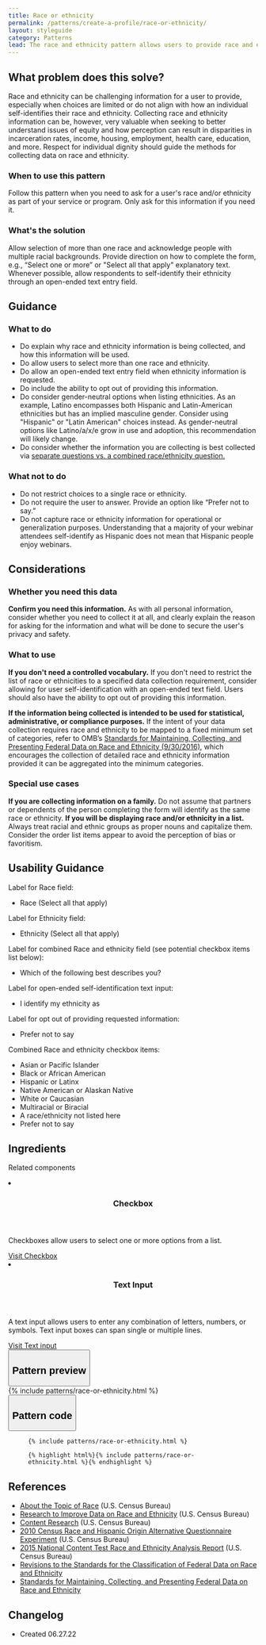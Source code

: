 ```yaml
---
title: Race or ethnicity
permalink: /patterns/create-a-profile/race-or-ethnicity/
layout: styleguide
category: Patterns
lead: The race and ethnicity pattern allows users to provide race and ethnicity information in the most accurate and respectful manner possible.
---
```


## What problem does this solve?
Race and ethnicity can be challenging information for a user to provide, especially when choices are limited or do not align with how an individual self-identifies their race and ethnicity. Collecting race and ethnicity information can be, however, very valuable when seeking to better understand issues of equity and how perception can result in disparities in incarceration rates, income, housing, employment, health care, education, and more. Respect for individual dignity should guide the methods for collecting data on race and ethnicity. 
 
### When to use this pattern 
Follow this pattern when you need to ask for a user's race and/or ethnicity as part of your service or program. Only ask for this information if you need it.

### What's the solution
Allow selection of more than one race and acknowledge people with multiple racial backgrounds. Provide direction on how to complete the form, e.g., “Select one or more” or "Select all that apply" explanatory text. Whenever possible, allow respondents to self-identify their ethnicity through an open-ended text entry field.

## Guidance

<div class="grid-row grid-gap-3">
  <div class="tablet:grid-col-5">
    <div class="do-dont">
      <div class="do-dont__do">
      <h3 class="do-dont__heading">What to do</h3>
        <div class="do-dont__content">
          <ul>
            <li>Do explain why race and ethnicity information is being collected, and how this information will be used.</li>
            <li>Do allow users to select more than one race and ethnicity.</li>
            <li>Do allow an open-ended text entry field when ethnicity information is requested.</li>
            <li>Do include the ability to opt out of providing this information.</li>
            <li>Do consider gender-neutral options when listing ethnicities. As an example, Latino encompasses both Hispanic and Latin-American ethnicities but has an implied masculine gender. Consider using "Hispanic" or "Latin American" choices instead. As gender-neutral options like Latino/a/x/e grow in use and adoption, this recommendation will likely change.</li>
            <li>Do consider whether the information you are collecting is best collected via <a href="https://www.federalregister.gov/d/2016-23672/p-18">separate questions vs. a combined race/ethnicity question.</a></li>
          </ul> 
        </div>
      </div>
    </div>
  </div>
  <div class="tablet:grid-col-5">
    <div class="do-dont__dont">
    <h3 class="do-dont__heading">What not to do</h3>
      <div class="do-dont__content">
          <ul>
            <li>Do not restrict choices to a single race or ethnicity.</li>
            <li>Do not require the user to answer. Provide an option like “Prefer not to say.”</li>
            <li>Do not capture race or ethnicity information for operational or generalization purposes. Understanding that a majority of your webinar attendees self-identify as Hispanic does not mean that Hispanic people enjoy webinars.</li>
          </ul>
      </div>
    </div>
  </div>
</div>

## Considerations
### Whether you need this data
<b>Confirm you need this information.</b> As with all personal information, consider whether you need to collect it at all, and clearly explain the reason for asking for the information and what will be done to secure the user's privacy and safety.

### What to use
<b>If you don't need a controlled vocabulary.</b> If you don't need to restrict the list of race or ethnicities to a specified data collection requirement, consider allowing for user self-identification with an open-ended text field. Users should also have the ability to opt out of providing this information.

<b>If the information being collected is intended to be used for statistical, administrative, or compliance purposes.</b> If the intent of your data collection requires race and ethnicity to be mapped to a fixed minimum set of categories, refer to OMB’s <a href="https://www.federalregister.gov/d/2016-23672/p-27">Standards for Maintaining, Collecting, and Presenting Federal Data on Race and Ethnicity (9/30/2016)</a>, which encourages the collection of detailed race and ethnicity information provided it can be aggregated into the minimum categories. 

### Special use cases
<b>If you are collecting information on a family.</b> Do not assume that partners or dependents of the person completing the form will identify as the same race or ethnicity.
<b>If you will be displaying race and/or ethnicity in a list.</b> Always treat racial and ethnic groups as proper nouns and capitalize them. Consider the order list items appear to avoid the perception of bias or favoritism. 

## Usability Guidance

Label for Race field:
- Race (Select all that apply)

Label for Ethnicity field:
- Ethnicity (Select all that apply)

Label for combined Race and ethnicity field (see potential checkbox items list below):
- Which of the following best describes you?

Label for open-ended self-identification text input:
- I identify my ethnicity as

Label for opt out of providing requested information:
- Prefer not to say

Combined Race and ethnicity checkbox items:
- Asian or Pacific Islander
- Black or African American
- Hispanic or Latinx
- Native American or Alaskan Native
- White or Caucasian
- Multiracial or Biracial
- A race/ethnicity not listed here
- Prefer not to say



## Ingredients
Related components

<div class="usa-card-group flex-row margin-top-2">
  <li
  class="usa-card site-component-card grid-col-4 tablet:grid-col-4 margin-bottom-2"
  role="region"
  aria-atomic="true"
  aria-label="Visit Toggle"
  data-meta="Visit Toggle">
      <div class="usa-card__container">
      <header class="usa-card__header">
          <h3 class="usa-card__heading font-lang-lg">Checkbox</h3>
      </header>
      <div class="usa-card__body font-lang-sm">
          <p>Checkboxes allow users to select one or more options from a list.</p>
          <a href="/components/checkbox/">Visit Checkbox</a>
      </div>
      </div>
  </li>
  <li
  class="usa-card site-component-card grid-col-4 tablet:grid-col-4 margin-bottom-2"
  role="region"
  aria-atomic="true"
  aria-label="Visit Toggle"
  data-meta="Visit Toggle">
      <div class="usa-card__container">
      <header class="usa-card__header">
          <h3 class="usa-card__heading font-lang-lg">Text Input</h3>
      </header>
      <div class="usa-card__body font-lang-sm">
          <p>A text input allows users to enter any combination of letters, numbers, or symbols. Text input boxes can span single or multiple lines.</p>
          <a href="/components/text-input/">Visit Text input</a>
      </div>
      </div>
  </li>
</div>

<div class="usa-accordion usa-accordion--bordered site-accordion-code site-component-preview">
  <button class="usa-accordion__button" aria-controls="accordion-preview" aria-expanded="true"><h2 id="pattern-preview">Pattern preview</h2></button>
  <div id="accordion-preview" class="usa-accordion__content">
    {% include patterns/race-or-ethnicity.html %}
  </div>
</div>
<div class="usa-accordion usa-accordion--bordered site-accordion-code site-component-preview">
  <button class="usa-accordion__button" aria-controls="accordion-code" aria-expanded="false"><h2 id="pattern-code">Pattern code</h2></button>
  <div id="accordion-code" class="usa-accordion__content highlight-code">
    <div class="usa-sr-only">
      <figure class="highlight"><pre><code class="language-html" data-lang="html">{% include patterns/race-or-ethnicity.html %}</code></pre></figure>
    </div>
    <figure class="highlight"><pre><code class="language-html" data-lang="html">{% highlight html%}{% include patterns/race-or-ethnicity.html %}{% endhighlight %}</code></pre></figure>
  </div>
</div>

## References
- <a href="https://www.census.gov/topics/population/race/about.html">About the Topic of Race</a> (U.S. Census Bureau)
- <a href="https://www.census.gov/about/our-research/race-ethnicity.html">Research to Improve Data on Race and Ethnicity</a> (U.S. Census Bureau)
- <a href="https://www.census.gov/programs-surveys/decennial-census/decade/2020/planning-management/plan/content-research.html">Content Research</a> (U.S. Census Bureau)
- <a href="https://www.census.gov/programs-surveys/decennial-census/decade/2010/program-management/cpex/2010-cpex-211.html">2010 Census Race and Hispanic Origin Alternative Questionnaire Experiment</a> (U.S. Census Bureau)
- <a href="https://www2.census.gov/programs-surveys/decennial/2020/program-management/final-analysis-reports/2015nct-race-ethnicity-analysis.pdf">2015 National Content Test Race and Ethnicity Analysis Report</a> (U.S. Census Bureau)
- <a href="https://www.govinfo.gov/content/pkg/FR-1997-10-30/pdf/97-28653.pdf">Revisions to the Standards for the Classification of Federal Data on Race and Ethnicity</a>
- <a href="https://www.federalregister.gov/documents/2016/09/30/2016-23672/standards-for-maintaining-collecting-and-presenting-federal-data-on-race-and-ethnicity">Standards for Maintaining, Collecting, and Presenting Federal Data on Race and Ethnicity</a>


## Changelog
- Created 06.27.22